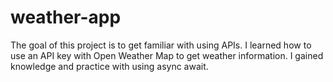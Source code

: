 # weather-app
The goal of this project is to get familiar with using APIs. 
I learned how to use an API key with Open Weather Map to get weather information. 
I gained knowledge and practice with using async await. 
